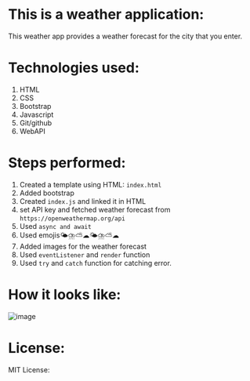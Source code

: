 # This is a weather application:

This weather app provides a weather forecast for the city that you enter.

# Technologies used:

1. HTML
2. CSS
3. Bootstrap
4. Javascript
5. Git/github
6. WebAPI


# Steps performed:

1. Created a template using HTML: `index.html`
2. Added bootstrap
3. Created `index.js` and linked it in HTML
4. set API key and fetched weather forecast from `https://openweathermap.org/api`
5. Used `async and await`
6. Used emojis🌤⛈⛅☁🌤⛈⛅☁
7. Added images for the weather forecast
8. Used `eventListener` and `render` function
9. Used `try` and `catch` function for catching error.

# How it looks like:
![image](https://user-images.githubusercontent.com/44516907/109634759-b879bd00-7b9d-11eb-8572-81b65851144a.png)

# License:
MIT License:
